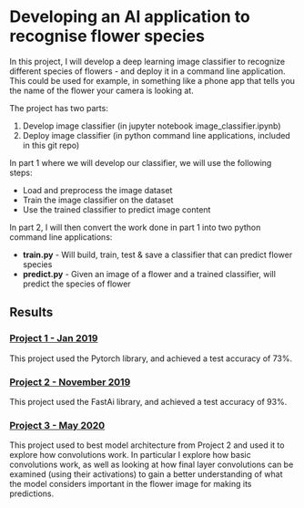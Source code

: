 # Developing an AI application to recognise flower species

In this project, I will develop a deep learning image classifier to recognize different species of flowers - and deploy it in a command line application. This could be used for example, in something like a phone app that tells you the name of the flower your camera is looking at.

The project has two parts:

1. Develop image classifier (in jupyter notebook image_classifier.ipynb)
2. Deploy image classifier (in python command line applications, included in this git repo)

In part 1 where we will develop our classifier, we will use the following steps:

- Load and preprocess the image dataset
- Train the image classifier on the dataset
- Use the trained classifier to predict image content

In part 2, I will then convert the work done in part 1 into two python command line applications:

- **train.py** - Will build, train, test & save a classifier that can predict flower species
- **predict.py** - Given an image of a flower and a trained classifier, will predict the species of flower

## Results

### [Project 1 - Jan 2019](https://github.com/pranath/flower_recognition/blob/master/image_classifier.ipynb)

This project used the Pytorch library, and achieved a test accuracy of 73%.

### [Project 2 - November 2019](https://github.com/pranath/flower_recognition/blob/master/image-classifier-v2.ipynb)

This project used the FastAi library, and achieved a test accuracy of 93%.

### [Project 3 - May 2020](https://github.com/pranath/flower_recognition/blob/master/image_classifier_v3.ipynb)

This project used to best model architecture from Project 2 and used it to explore how convolutions work. In particular I explore how basic convolutions work, as well as looking at how final layer convolutions can be examined (using their activations) to gain a better understanding of what the model considers important in the flower image for making its predictions.
